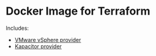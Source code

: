 # Docker Image for Terraform 

Includes:
- [VMware vSphere provider](https://github.com/mkuzmin/terraform-provider-vmware/)
- [Kapacitor provider](https://github.com/mkuzmin/terraform-provider-kapacitor/)
